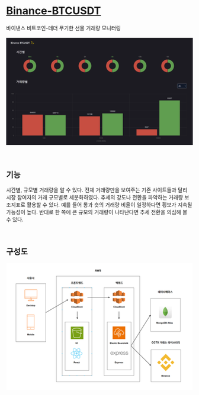 # [Binance-BTCUSDT](https://uttamabitcoin.com/)
바이낸스 비트코인-테더 무기한 선물 거래량 모니터링  
<br />
<img src="images/client-image.png" width="700">

<br />

## 기능
시간별, 규모별 거래량을 알 수 있다. 전체 거래량만을 보여주는 기존 사이트들과 달리 시장 참여자의 거래 규모별로 세분화하였다. 추세의 강도나 전환을 파악하는 거래량 보조지표로 활용할 수 있다. 예를 들어 롱과 숏의 거래량 비율이 일정하다면 횡보가 지속될 가능성이 높다. 반대로 한 쪽에 큰 규모의 거래량이 나타난다면 추세 전환을 의심해 볼 수 있다.  

<br />

## 구성도
<img src="images/system-image.png" width="700">
